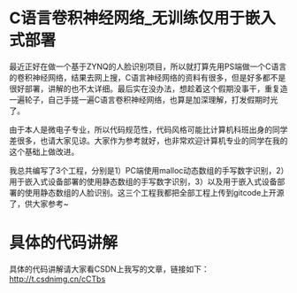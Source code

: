 # C语言卷积神经网络_无训练仅用于嵌入式部署

最近正好在做一个基于ZYNQ的人脸识别项目，所以就打算先用PS端做一个C语言的卷积神经网络，结果去网上搜，C语言神经网络的资料有很多，但是好多都不是很好部署，讲解的也不太详细。最后实在没办法，想趁着这个假期没事干，重复造一遍轮子，自己手搓一遍C语言卷积神经网络，也算是加深理解，打发假期时光了。

由于本人是微电子专业，所以代码规范性，代码风格可能比计算机科班出身的同学差很多，也请大家见谅。大家作为参考就好，也非常欢迎计算机专业的同学在我的这个基础上做改进。

我总共编写了3个工程，分别是1）PC端使用malloc动态数组的手写数字识别，2）用于嵌入式设备部署的使用静态数组的手写数字识别，3）以及用于嵌入式设备部署的使用静态数组的人脸识别。这三个工程我都把全部工程上传到gitcode上开源了，供大家参考~

# 具体的代码讲解
具体的代码讲解请大家看CSDN上我写的文章，链接如下：http://t.csdnimg.cn/cCTbs